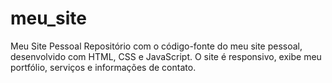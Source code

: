 # meu_site
Meu Site Pessoal Repositório com o código-fonte do meu site pessoal, desenvolvido com HTML, CSS e JavaScript. O site é responsivo, exibe meu portfólio, serviços e informações de contato.

